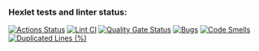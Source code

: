 ### Hexlet tests and linter status:
[![Actions Status](https://github.com/d-mitrofanov-v/php-project-48/actions/workflows/hexlet-check.yml/badge.svg)](https://github.com/d-mitrofanov-v/php-project-48/actions)
[![Lint CI](https://github.com/d-mitrofanov-v/php-project-48/actions/workflows/workflow.yml/badge.svg)](https://github.com/d-mitrofanov-v/php-project-48/actions/workflows/workflow.yml)
[![Quality Gate Status](https://sonarcloud.io/api/project_badges/measure?project=d-mitrofanov-v_php-project-48&metric=alert_status)](https://sonarcloud.io/summary/new_code?id=d-mitrofanov-v_php-project-48)
[![Bugs](https://sonarcloud.io/api/project_badges/measure?project=d-mitrofanov-v_php-project-48&metric=bugs)](https://sonarcloud.io/summary/new_code?id=d-mitrofanov-v_php-project-48)
[![Code Smells](https://sonarcloud.io/api/project_badges/measure?project=d-mitrofanov-v_php-project-48&metric=code_smells)](https://sonarcloud.io/summary/new_code?id=d-mitrofanov-v_php-project-48)
[![Duplicated Lines (%)](https://sonarcloud.io/api/project_badges/measure?project=d-mitrofanov-v_php-project-48&metric=duplicated_lines_density)](https://sonarcloud.io/summary/new_code?id=d-mitrofanov-v_php-project-48)